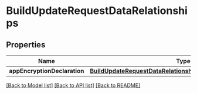 # BuildUpdateRequestDataRelationships

## Properties
Name | Type | Description | Notes
------------ | ------------- | ------------- | -------------
**appEncryptionDeclaration** | [**BuildUpdateRequestDataRelationshipsAppEncryptionDeclaration**](BuildUpdateRequestDataRelationshipsAppEncryptionDeclaration.md) |  | [optional] 

[[Back to Model list]](../README.md#documentation-for-models) [[Back to API list]](../README.md#documentation-for-api-endpoints) [[Back to README]](../README.md)


